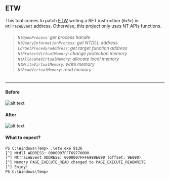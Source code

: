 ## ETW

This tool comes to patch [ETW](https://learn.microsoft.com/pt-br/windows-hardware/drivers/devtest/event-tracing-for-windows--etw-) writing a RET instruction (`0x3c`) in `NtTraceEvent` address. Otherwise, this project only uses NT APIs functions.

> ###### `NtOpenProcess`: get process handle <br> `NtQueryInformationProcess`: get NTDLL address <br> `LdrGetProcedureAddress`: get target function address <br> `NtProtectVirtualMemory`: change protection memory <br> `NtAllocateVirtualMemory`: allocate local memory <br> `NtWriteVirtualMemory`: write memory <br> `NtReadVirtualMemory`: read memory

---

#### Before

![alt text](https://i.imgur.com/GbYnY4k.png)

#### After

![alt text](https://i.imgur.com/2ezpAfd.png)

#### What to expect?

```txt
PS C:\Windows\Temp> .\etw.exe 9136
[^] Ntdll ADDRESS: 0000007FFF69770000
[^] NtTraceEvent ADDRESS: 0000007FFF6980E090 (offset: 9E090)
[^] Memory PAGE_EXECUTE_READ changed to PAGE_EXECUTE_READWRITE
[^] Enjoy!
PS C:\Windows\Temp>
```
